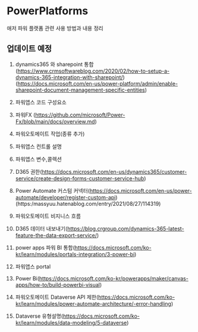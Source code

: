 # PowerPlatforms
애저 파워 플랫폼 관련 사용 방법과 내용 정리


## 업데이트 예정

1. dynamics365 와 sharepoint 통합(https://www.crmsoftwareblog.com/2020/02/how-to-setup-a-dynamics-365-integration-with-sharepoint/)(https://docs.microsoft.com/en-us/power-platform/admin/enable-sharepoint-document-management-specific-entities)

1. 파워앱스 코드 구성요소

1. 파워FX (https://github.com/microsoft/Power-Fx/blob/main/docs/overview.md)

1. 파워오토메이트 작업(종류 추가)

1. 파워앱스 컨트롤 설명

1. 파워앱스 변수,콜렉션

1. D365 권한(https://docs.microsoft.com/en-us/dynamics365/customer-service/create-design-forms-customer-service-hub)

1. Power Automate 커스텀 커넥터(https://docs.microsoft.com/en-us/power-automate/developer/register-custom-api)(https:/massyuu.hatenablog.com/entry/2021/08/27/114319)

1. 파워오토메이트 비지니스 흐름

1. D365 데이터 내보내기(https://blog.crgroup.com/dynamics-365-latest-feature-the-data-export-service/)

1. power apps 파워 BI 통합(https://docs.microsoft.com/ko-kr/learn/modules/portals-integration/3-power-bi)

1. 파워앱스 portal

1. Power Bi(https://docs.microsoft.com/ko-kr/powerapps/maker/canvas-apps/how-to/build-powerbi-visual)

1. 파워오토메이트 Dataverse API 제한(https://docs.microsoft.com/ko-kr/learn/modules/power-automate-architecture/-error-handling)

1. Dataverse 유형설명(https://docs.microsoft.com/ko-kr/learn/modules/data-modeling/5-dataverse)